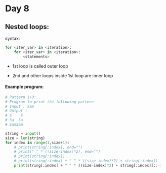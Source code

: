 # **Day 8**

## Nested loops:

syntax:

```python
for <iter_var> in <iteration>:
    for <iter_var> in <iteration>:
        <statements>
```

* 1st loop is called outer loop

* 2nd and other loops inside 1st loop are inner loop

#### Example program:

```python
# Pattern 1+3:
# Program to print the following pattern
# Input : Sam
# Output :
# S    S
# Sa  Sa
# SamSam

string = input()
size = len(string)
for index in range(1,size+1):
    # print(string[:index], end="")
    # print(" " * ((size-index)*2), end="")
    # print(string[:index])
    # print(string[:index] + " " * ((size-index)*2) + string[:index])
    print(string[:index] + " " * ((size-index)*2) + string[:index][::-1])
```

